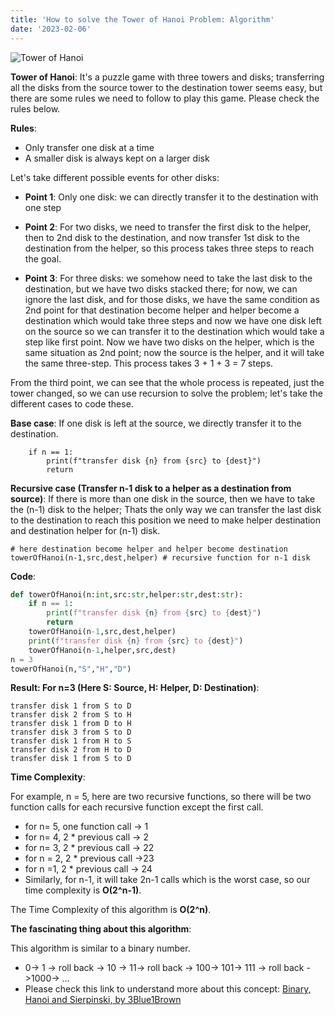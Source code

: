 ```yaml
---
title: 'How to solve the Tower of Hanoi Problem: Algorithm'
date: '2023-02-06'
---
```


![Tower of Hanoi](https://images2.imgbox.com/ae/22/MPFgKAGs_o.jpg)

**Tower of Hanoi**: It's a puzzle game with three towers and disks; transferring all the disks from the source tower to the destination tower seems easy, but there are some rules we need to follow to play this game. Please check the rules below.

**Rules**:

- Only transfer one disk at a time
- A smaller disk is always kept on a larger disk

Let's take different possible events for other disks:

- **Point 1**: Only one disk: we can directly transfer it to the destination with one step

- **Point 2**: For two disks, we need to transfer the first disk to the helper, then to 2nd disk to the destination, and now transfer 1st disk to the destination from the helper, so this process takes three steps to reach the goal.

- **Point 3**: For three disks: we somehow need to take the last disk to the destination, but we have two disks stacked there; for now, we can ignore the last disk, and for those disks, we have the same condition as 2nd point for that destination become helper and helper become a destination which would take three steps and now we have one disk left on the source so we can transfer it to the destination which would take a step like first point. Now we have two disks on the helper, which is the same situation as 2nd point; now the source is the helper, and it will take the same three-step. This process takes 3 + 1 + 3 = 7 steps.

From the third point, we can see that the whole process is repeated, just the tower changed, so we can use recursion to solve the problem; let's take the different cases to code these.

**Base case**: If one disk is left at the source, we directly transfer it to the destination.

```python:
    if n == 1:
        print(f"transfer disk {n} from {src} to {dest}")
        return
```

**Recursive case (Transfer n-1 disk to a helper as a destination from source)**: If there is more than one disk in the source, then we have to take the (n-1) disk to the helper; Thats the only way we can transfer the last disk to the destination to reach this position we need to make helper destination and destination helper for (n-1) disk.

```python:
# here destination become helper and helper become destination 
towerOfHanoi(n-1,src,dest,helper) # recursive function for n-1 disk
```

**Code**:

```python
def towerOfHanoi(n:int,src:str,helper:str,dest:str):
    if n == 1:
        print(f"transfer disk {n} from {src} to {dest}")
        return
    towerOfHanoi(n-1,src,dest,helper)
    print(f"transfer disk {n} from {src} to {dest}")
    towerOfHanoi(n-1,helper,src,dest)
n = 3
towerOfHanoi(n,"S","H","D")
```

**Result: For n=3 (Here S: Source, H: Helper, D: Destination)**:

```text:
transfer disk 1 from S to D
transfer disk 2 from S to H
transfer disk 1 from D to H
transfer disk 3 from S to D
transfer disk 1 from H to S
transfer disk 2 from H to D
transfer disk 1 from S to D
```

**Time Complexity**:

For example, n = 5, here are two recursive functions, so there will be two function calls for each recursive function except the first call.

- for n= 5, one function call -> 1
- for n= 4, 2 * previous call -> 2
- for n= 3, 2 * previous call -> 22
- for n = 2, 2 * previous call ->23
- for n =1, 2 * previous call -> 24
- Similarly, for n-1, it will take 2n-1 calls which is the worst case, so our time complexity is **O(2^n-1)**.

The Time Complexity of this algorithm is **O(2^n)**.

**The fascinating thing about this algorithm**:

This algorithm is similar to a binary number.

- 0-> 1 -> roll back -> 10 -> 11-> roll back -> 100-> 101-> 111 -> roll back ->1000-> ...
- Please check this link to understand more about this concept: [Binary, Hanoi and Sierpinski, by 3Blue1Brown](https://www.youtube.com/watch?v=2SUvWfNJSsM)
